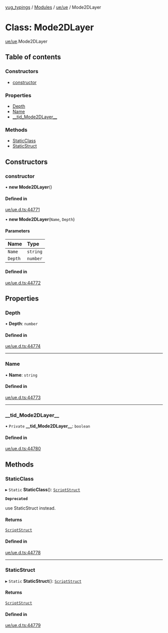 [yug_typings](../README.md) / [Modules](../modules.md) / [ue/ue](../modules/ue_ue.md) / Mode2DLayer

# Class: Mode2DLayer

[ue/ue](../modules/ue_ue.md).Mode2DLayer

## Table of contents

### Constructors

- [constructor](ue_ue.Mode2DLayer.md#constructor)

### Properties

- [Depth](ue_ue.Mode2DLayer.md#depth)
- [Name](ue_ue.Mode2DLayer.md#name)
- [\_\_tid\_Mode2DLayer\_\_](ue_ue.Mode2DLayer.md#__tid_mode2dlayer__)

### Methods

- [StaticClass](ue_ue.Mode2DLayer.md#staticclass)
- [StaticStruct](ue_ue.Mode2DLayer.md#staticstruct)

## Constructors

### constructor

• **new Mode2DLayer**()

#### Defined in

[ue/ue.d.ts:44771](https://github.com/YugMetaverse/yug_typings/blob/25cad34/ue/ue.d.ts#L44771)

• **new Mode2DLayer**(`Name`, `Depth`)

#### Parameters

| Name | Type |
| :------ | :------ |
| `Name` | `string` |
| `Depth` | `number` |

#### Defined in

[ue/ue.d.ts:44772](https://github.com/YugMetaverse/yug_typings/blob/25cad34/ue/ue.d.ts#L44772)

## Properties

### Depth

• **Depth**: `number`

#### Defined in

[ue/ue.d.ts:44774](https://github.com/YugMetaverse/yug_typings/blob/25cad34/ue/ue.d.ts#L44774)

___

### Name

• **Name**: `string`

#### Defined in

[ue/ue.d.ts:44773](https://github.com/YugMetaverse/yug_typings/blob/25cad34/ue/ue.d.ts#L44773)

___

### \_\_tid\_Mode2DLayer\_\_

• `Private` **\_\_tid\_Mode2DLayer\_\_**: `boolean`

#### Defined in

[ue/ue.d.ts:44780](https://github.com/YugMetaverse/yug_typings/blob/25cad34/ue/ue.d.ts#L44780)

## Methods

### StaticClass

▸ `Static` **StaticClass**(): [`ScriptStruct`](ue_ue.ScriptStruct.md)

**`Deprecated`**

use StaticStruct instead.

#### Returns

[`ScriptStruct`](ue_ue.ScriptStruct.md)

#### Defined in

[ue/ue.d.ts:44778](https://github.com/YugMetaverse/yug_typings/blob/25cad34/ue/ue.d.ts#L44778)

___

### StaticStruct

▸ `Static` **StaticStruct**(): [`ScriptStruct`](ue_ue.ScriptStruct.md)

#### Returns

[`ScriptStruct`](ue_ue.ScriptStruct.md)

#### Defined in

[ue/ue.d.ts:44779](https://github.com/YugMetaverse/yug_typings/blob/25cad34/ue/ue.d.ts#L44779)
